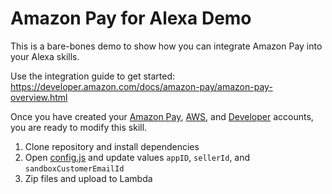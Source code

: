 # Amazon Pay for Alexa Demo
This is a bare-bones demo to show how you can integrate Amazon Pay into your Alexa skills.  
  
Use the integration guide to get started: https://developer.amazon.com/docs/amazon-pay/amazon-pay-overview.html
  
Once you have created your [Amazon Pay](https://pay.amazon.com/), [AWS](https://aws.amazon.com/), and [Developer](https://developer.amazon.com/) accounts, you are ready to modify this skill.  
1. Clone repository and install dependencies
2. Open [config.js](config.js) and update values `appID`, `sellerId`, and `sandboxCustomerEmailId`
3. Zip files and upload to Lambda

